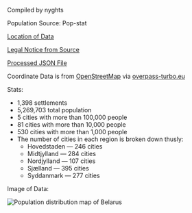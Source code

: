 Compiled by nyghts

Population Source: Pop-stat

[Location of Data](http://pop-stat.mashke.org/belarus-census-2019/total.htm)

[Legal Notice from Source](http://pop-stat.mashke.org/about/)

[Processed JSON File]()

Coordinate Data is from [OpenStreetMap](https://www.openstreetmap.org/copyright) via [overpass-turbo.eu](https://github.com/tyrasd/overpass-turbo)

Stats:
+ 1,398 settlements
+ 5,269,703 total population
+ 5 cities with more than 100,000 people
+ 81 cities with more than 10,000 people
+ 530 cities with more than 1,000 people
+ The number of cities in each region is broken down thusly:
     - Hovedstaden — 246 cities
     - Midtjylland — 284 cities
     - Nordjylland — 107 cities
     - Sjælland — 395 cities
     - Syddanmark — 277 cities
 
Image of Data:

![Population distribution map of Belarus]()
